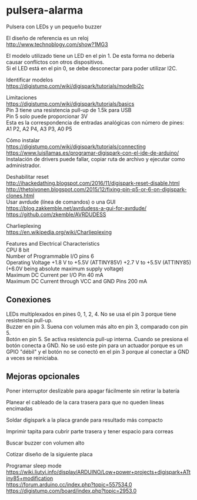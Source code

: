 # pulsera-alarma
Pulsera con LEDs y un pequeño buzzer

El diseño de referencia es un reloj  
http://www.technoblogy.com/show?1MG3  

El modelo utilizado tiene un LED en el pin 1. De esta forma no debería causar conflictos con otros dispositivos.  
Si el LED está en el pin 0, se debe desconectar para poder utilizar I2C.

Identificar modelos  
https://digistump.com/wiki/digispark/tutorials/modelbi2c  

Limitaciones  
https://digistump.com/wiki/digispark/tutorials/basics  
Pin 3 tiene una resistencia pull-up de 1.5k para USB  
Pin 5 solo puede proporcionar 3V  
Esta es la correspondencia de entradas analógicas con número de pines:  
A1 P2, A2 P4, A3 P3, A0 P5  

Cómo instalar  
https://digistump.com/wiki/digispark/tutorials/connecting  
https://www.luisllamas.es/programar-digispark-con-el-ide-de-arduino/  
Instalación de drivers puede fallar, copiar ruta de archivo y ejecutar como administrador.  

Deshabilitar reset  
http://ihackedathing.blogspot.com/2016/11/digispark-reset-disable.html  
http://thetoivonen.blogspot.com/2015/12/fixing-pin-p5-or-6-on-digispark-clones.html  
Usar avrdude (línea de comandos) o una GUI  
https://blog.zakkemble.net/avrdudess-a-gui-for-avrdude/  
https://github.com/zkemble/AVRDUDESS  

Charlieplexing  
https://en.wikipedia.org/wiki/Charlieplexing

Features and Electrical Characteristics  
CPU	8 bit  
Number of Programmable I/O pins	6  
Operating Voltage	+1.8 V to +5.5V (ATTINY85V) +2.7 V to +5.5V (ATTINY85)(+6.0V being absolute maximum supply voltage)  
Maximum DC Current per I/O Pin	40 mA  
Maximum DC Current through VCC and GND Pins	200 mA  

## Conexiones
LEDs multiplexados en pines 0, 1, 2, 4. No se usa el pin 3 porque tiene resistencia pull-up.  
Buzzer en pin 3. Suena con volumen más alto en pin 3, comparado con pin 5.  
Botón en pin 5. Se activa resistencia pull-up interna. Cuando se presiona el botón conecta a GND. No se usó este pin para un actuador porque es un GPIO "débil" y el botón no se conectó en el pin 3 porque al conectar a GND a veces se reiniciaba.

## Mejoras opcionales
Poner interruptor deslizable para apagar fácilmente sin retirar la batería  

Planear el cableado de la cara trasera para que no queden líneas encimadas  

Soldar digispark a la placa grande para resultado más compacto  

Imprimir tapita para cubrir parte trasera y tener espacio para correas  

Buscar buzzer con volumen alto  

Cotizar diseño de la siguiente placa  

Programar sleep mode  
https://wiki.liutyi.info/display/ARDUINO/Low+power+projects+digispark+ATtiny85+modification  
https://forum.arduino.cc/index.php?topic=557534.0  
https://digistump.com/board/index.php?topic=2953.0  
